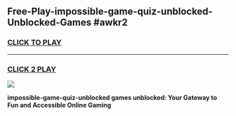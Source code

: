 
## Free-Play-impossible-game-quiz-unblocked-Unblocked-Games #awkr2
<h3>
<a href="https://news.freeplayer.one?title=impossible-game-quiz-unblocked&ref=8M">CLICK TO PLAY</a></h3>
<hr>

<h3>
<a href="https://news.freeplayer.one?title=impossible-game-quiz-unblocked&ref=8M">CLICK 2 PLAY</a>
  
</h3>

<a href="https://news.freeplayer.one?title=impossible-game-quiz-unblocked&ref=8M"><img src="https://clearcache.store/games.png"></a>


**impossible-game-quiz-unblocked games unblocked: Your Gateway to Fun and Accessible Online Gaming**
